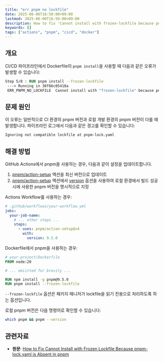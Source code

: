 ```yaml
---
title: "err pnpm no lockfile"
date: 2025-06-06T16:50:00+09:00
lastmod: 2025-06-06T16:50:00+09:00
description: How to fix 'Cannot install with frozen-lockfile because pnpm-lock.yaml is absent' error in CI/CD pipelines
keywords: []
tags: ["actions", "pnpm", "cicd", "docker"]
---
```


## 개요

CI/CD 파이프라인에서 Dockerfile이 `pnpm install`을 사용할 때 다음과 같은 오류가 발생할 수 있습니다:

```dockerfile
Step 5/8 : RUN pnpm install --frozen-lockfile
 ---> Running in 30f66c05418a
 ERR_PNPM_NO_LOCKFILE  Cannot install with "frozen-lockfile" because pnpm-lock.yaml is absent
```

## 문제 원인

이 오류는 일반적으로 CI 환경의 pnpm 버전과 로컬 개발 환경의 pnpm 버전이 다를 때 발생합니다. 파이프라인 로그에서 다음과 같은 경고를 확인할 수 있습니다:

```dockerfile
Ignoring not compatible lockfile at pnpm-lock.yaml
```

## 해결 방법

GitHub Actions에서 pnpm을 사용하는 경우, 다음과 같이 설정을 업데이트합니다.

1. [pnpm/action-setup](https://github.com/pnpm/action-setup) 액션을 최신 버전으로 업데이트
2. [pnpm/action-setup](https://github.com/pnpm/action-setup) 액션에서 [version](https://github.com/pnpm/action-setup?tab=readme-ov-file#inputs) 옵션을 사용하여 로컬 환경에서 빌드 성공시에 사용한 pnpm 버전을 명시적으로 지정

Actions Workflow를 사용하는 경우:

```yaml
# .github/workflows/your-workflow.yml
jobs:
  your-job-name:
    # ... other steps ...
    steps:
      - uses: pnpm/action-setup@v4
        with:
          version: 9.5.0
```

Dockerfile에서 pnpm을 사용하는 경우:

```dockerfile
# your-project/Dockerfile
FROM node:20

# ... omiitted for brevity ...

RUN npm install -g pnpm@9.5.0
RUN pnpm install --frozen-lockfile
```

`--frozen-lockfile` 옵션은 패키지 매니저가 lockfile을 읽기 전용으로 처리하도록 하는 옵션입니다.

로컬 pnpm 버전은 다음 명령어로 확인할 수 있습니다:

```bash
which pnpm && pnpm --version
```

## 관련자료

- **원문**: [How to Fix Cannot Install with Frozen Lockfile Because pnpm-lock.yaml is Absent in pnpm](https://www.bstefanski.com/blog/how-to-fix-cannot-install-with-frozen-lockfile-because-pnpm-lockyaml-is-absent-in-pnpm)
